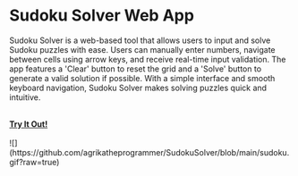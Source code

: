 # Sudoku Solver Web App

<p>Sudoku Solver is a web-based tool that allows users to input and solve Sudoku puzzles with ease. Users can manually enter numbers, navigate between cells using arrow keys, and receive real-time input validation. The app features a 'Clear' button to reset the grid and a 'Solve' button to generate a valid solution if possible. With a simple interface and smooth keyboard navigation, Sudoku Solver makes solving puzzles quick and intuitive.</p><br>
<a href="https://barking-ruby-tiger-659.vscodeedu.app/"><b>Try It Out!</b></a><br><br>
![](https://github.com/agrikatheprogrammer/SudokuSolver/blob/main/sudoku.gif?raw=true)
